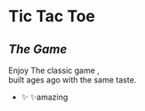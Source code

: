 # Tic Tac Toe
## _The Game_

Enjoy The classic game ,  
built ages ago with the same taste.

- ✨  ✨amazing
